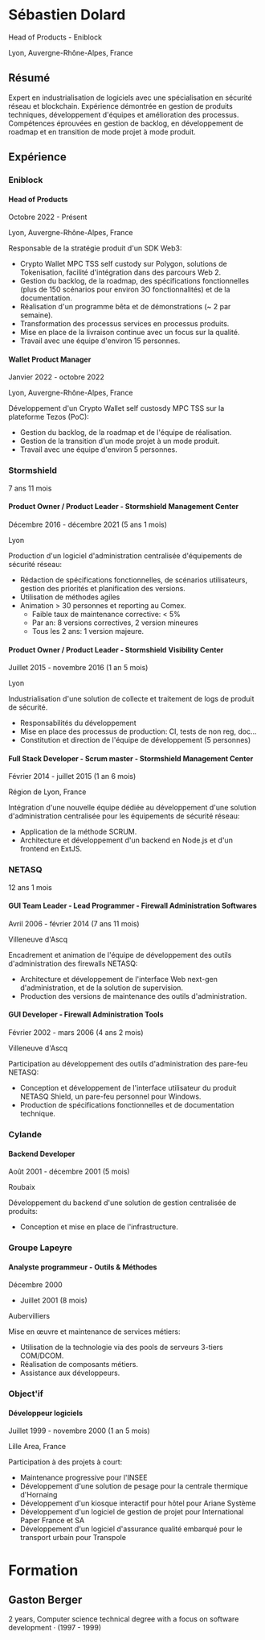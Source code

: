 # Sébastien Dolard

Head of Products - Eniblock

Lyon, Auvergne-Rhône-Alpes, France

## Résumé

Expert en industrialisation de logiciels avec une spécialisation en sécurité réseau et blockchain. Expérience démontrée en gestion de produits techniques, développement d'équipes et amélioration des processus. Compétences éprouvées en gestion de backlog, en développement de roadmap et en transition de mode projet à mode produit.

## Expérience

### Eniblock

#### Head of Products

Octobre 2022 - Présent

Lyon, Auvergne-Rhône-Alpes, France

Responsable de la stratégie produit d'un SDK Web3:

* Crypto Wallet MPC TSS self custody sur Polygon, solutions de Tokenisation, facilité d'intégration dans des parcours Web 2.
* Gestion du backlog, de la roadmap, des spécifications fonctionnelles (plus de 150 scénarios pour environ 3O fonctionnalités) et de la documentation.
* Réalisation d'un programme bêta et de démonstrations (~ 2 par semaine).
* Transformation des processus services en processus produits.
* Mise en place de la livraison continue avec un focus sur la qualité.
* Travail avec une équipe d'environ 15 personnes.

#### Wallet Product Manager

Janvier 2022 - octobre 2022

Lyon, Auvergne-Rhône-Alpes, France

Développement d'un Crypto Wallet self custosdy MPC TSS sur la plateforme Tezos (PoC):

* Gestion du backlog, de la roadmap et de l'équipe de réalisation.
* Gestion de la transition d'un mode projet à un mode produit.
* Travail avec une équipe d'environ 5 personnes.

### Stormshield

7 ans 11 mois

#### Product Owner / Product Leader - Stormshield Management Center

Décembre 2016 - décembre 2021 (5 ans 1 mois)

Lyon

Production d'un logiciel d'administration centralisée d'équipements de sécurité réseau:

* Rédaction de spécifications fonctionnelles, de scénarios utilisateurs, gestion des priorités et planification des versions.
* Utilisation de méthodes agiles
* Animation > 30 personnes et reporting au Comex.
  * Faible taux de maintenance corrective: < 5%
  * Par an: 8 versions correctives, 2 version mineures
  * Tous les 2 ans: 1 version majeure.

#### Product Owner / Product Leader - Stormshield Visibility Center

Juillet 2015 - novembre 2016 (1 an 5 mois)

Lyon

Industrialisation d'une solution de collecte et traitement de logs de produit de sécurité.

* Responsabilités du développement
* Mise en place des processus de production: CI, tests de non reg, doc...
* Constitution et direction de l'équipe de développement (5 personnes)

#### Full Stack Developer - Scrum master - Stormshield Management Center

Février 2014 - juillet 2015 (1 an 6 mois)

Région de Lyon, France

Intégration d'une nouvelle équipe dédiée au développement d'une solution
d'administration centralisée pour les équipements de sécurité réseau:

* Application de la méthode SCRUM.
* Architecture et développement d'un backend en Node.js et d'un frontend en ExtJS.

### NETASQ

12 ans 1 mois

#### GUI Team Leader - Lead Programmer - Firewall Administration Softwares

Avril 2006 - février 2014 (7 ans 11 mois)

Villeneuve d'Ascq

Encadrement et animation de l'équipe de développement des outils d'administration des firewalls NETASQ:

* Architecture et développement de l'interface Web next-gen d'administration, et de la solution de supervision.
* Production des versions de maintenance des outils d'administration.

#### GUI Developer - Firewall Administration Tools

Février 2002 - mars 2006 (4 ans 2 mois)

Villeneuve d'Ascq

Participation au développement des outils d'administration des pare-feu
NETASQ:

* Conception et développement de l'interface utilisateur du produit NETASQ
Shield, un pare-feu personnel pour Windows.
* Production de spécifications fonctionnelles et de documentation technique.

### Cylande

#### Backend Developer

Août 2001 - décembre 2001 (5 mois)

Roubaix

Développement du backend d'une solution de gestion centralisée de produits:

* Conception et mise en place de l'infrastructure.

### Groupe Lapeyre

#### Analyste programmeur - Outils & Méthodes

Décembre 2000

* Juillet 2001 (8 mois)

Aubervilliers

Mise en œuvre et maintenance de services métiers:

* Utilisation de la technologie via des pools de serveurs 3-tiers COM/DCOM.
* Réalisation de composants métiers.
* Assistance aux développeurs.

### Object'if

#### Développeur logiciels

Juillet 1999 - novembre 2000 (1 an 5 mois)

Lille Area, France

Participation à des projets à court:

* Maintenance progressive pour l'INSEE
* Développement d'une solution de pesage pour la centrale thermique
d'Hornaing
* Développement d'un kiosque interactif pour hôtel pour Ariane Système
* Développement d'un logiciel de gestion de projet pour International Paper
France et SA
* Développement d'un logiciel d'assurance qualité embarqué pour le transport
urbain pour Transpole

# Formation

## Gaston Berger

2 years, Computer science technical degree with a focus on software development · (1997 - 1999)
